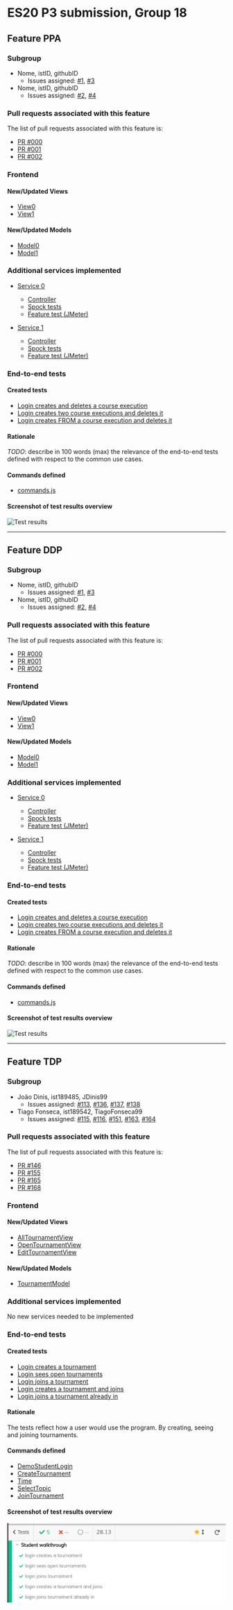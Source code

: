 # ES20 P3 submission, Group 18

## Feature PPA

### Subgroup

 - Nome, istID, githubID
   + Issues assigned: [#1](https://github.com), [#3](https://github.com)
 - Nome, istID, githubID
   + Issues assigned: [#2](https://github.com), [#4](https://github.com)
 
### Pull requests associated with this feature

The list of pull requests associated with this feature is:

 - [PR #000](https://github.com)
 - [PR #001](https://github.com)
 - [PR #002](https://github.com)


### Frontend

#### New/Updated Views

 - [View0](https://github.com)
 - [View1](https://github.com)


#### New/Updated Models

 - [Model0](https://github.com)
 - [Model1](https://github.com)

### Additional services implemented

 - [Service 0](https://github.com)
    + [Controller](https://github.com)
    + [Spock tests](https://github.com)
    + [Feature test (JMeter)](https://github.com)

 - [Service 1](https://github.com)
    + [Controller](https://github.com)
    + [Spock tests](https://github.com)
    + [Feature test (JMeter)](https://github.com)


### End-to-end tests

#### Created tests

 - [Login creates and deletes a course execution](https://github.com/socialsoftware/quizzes-tutor/blob/6dcf668498be3d6e45c84ebf61e81b931bdc797b/frontend/tests/e2e/specs/admin/manageCourseExecutions.js#L10)
 - [Login creates two course executions and deletes it](https://github.com/socialsoftware/quizzes-tutor/blob/6dcf668498be3d6e45c84ebf61e81b931bdc797b/frontend/tests/e2e/specs/admin/manageCourseExecutions.js#L16)
 - [Login creates FROM a course execution and deletes it](https://github.com/socialsoftware/quizzes-tutor/blob/6dcf668498be3d6e45c84ebf61e81b931bdc797b/frontend/tests/e2e/specs/admin/manageCourseExecutions.js#L30)

#### Rationale
*TODO*: describe in 100 words (max) the relevance of the end-to-end tests defined with respect to the
common use cases.

#### Commands defined

 - [commands.js](https://github.com/socialsoftware/quizzes-tutor/blob/master/frontend/tests/e2e/support/commands.js)

#### Screenshot of test results overview

![Test results](p3-images/cypress_results.png)


---

## Feature DDP

### Subgroup

 - Nome, istID, githubID
   + Issues assigned: [#1](https://github.com), [#3](https://github.com)
 - Nome, istID, githubID
   + Issues assigned: [#2](https://github.com), [#4](https://github.com)
 
### Pull requests associated with this feature

The list of pull requests associated with this feature is:

 - [PR #000](https://github.com)
 - [PR #001](https://github.com)
 - [PR #002](https://github.com)


### Frontend

#### New/Updated Views

 - [View0](https://github.com)
 - [View1](https://github.com)


#### New/Updated Models

 - [Model0](https://github.com)
 - [Model1](https://github.com)

### Additional services implemented

 - [Service 0](https://github.com)
    + [Controller](https://github.com)
    + [Spock tests](https://github.com)
    + [Feature test (JMeter)](https://github.com)

 - [Service 1](https://github.com)
    + [Controller](https://github.com)
    + [Spock tests](https://github.com)
    + [Feature test (JMeter)](https://github.com)


### End-to-end tests

#### Created tests

 - [Login creates and deletes a course execution](https://github.com/socialsoftware/quizzes-tutor/blob/6dcf668498be3d6e45c84ebf61e81b931bdc797b/frontend/tests/e2e/specs/admin/manageCourseExecutions.js#L10)
 - [Login creates two course executions and deletes it](https://github.com/socialsoftware/quizzes-tutor/blob/6dcf668498be3d6e45c84ebf61e81b931bdc797b/frontend/tests/e2e/specs/admin/manageCourseExecutions.js#L16)
 - [Login creates FROM a course execution and deletes it](https://github.com/socialsoftware/quizzes-tutor/blob/6dcf668498be3d6e45c84ebf61e81b931bdc797b/frontend/tests/e2e/specs/admin/manageCourseExecutions.js#L30)

#### Rationale
*TODO*: describe in 100 words (max) the relevance of the end-to-end tests defined with respect to the
common use cases.

#### Commands defined

 - [commands.js](https://github.com/socialsoftware/quizzes-tutor/blob/master/frontend/tests/e2e/support/commands.js)

#### Screenshot of test results overview

![Test results](p3-images/cypress_results.png)

---


## Feature TDP

### Subgroup
 - João Dinis, ist189485, JDinis99
   + Issues assigned: [#113](https://github.com/tecnico-softeng/es20al_18-project/issues/113), [#136](https://github.com/tecnico-softeng/es20al_18-project/issues/136), [#137](https://github.com/tecnico-softeng/es20al_18-project/issues/137), [#138](https://github.com/tecnico-softeng/es20al_18-project/issues/138)
 - Tiago Fonseca, ist189542, TiagoFonseca99
   + Issues assigned: [#115](https://github.com/tecnico-softeng/es20al_18-project/issues/115), [#116](https://github.com/tecnico-softeng/es20al_18-project/issues/116), [#151](https://github.com/tecnico-softeng/es20al_18-project/issues/151), [#163](https://github.com/tecnico-softeng/es20al_18-project/issues/163), [#164](https://github.com/tecnico-softeng/es20al_18-project/issues/164)


### Pull requests associated with this feature

The list of pull requests associated with this feature is:

 - [PR #146](https://github.com/tecnico-softeng/es20al_18-project/pull/146)
 - [PR #155](https://github.com/tecnico-softeng/es20al_18-project/pull/155)
 - [PR #165](https://github.com/tecnico-softeng/es20al_18-project/pull/165)
 - [PR #168](https://github.com/tecnico-softeng/es20al_18-project/pull/168)


### Frontend

#### New/Updated Views

 - [AllTournamentView](https://github.com/tecnico-softeng/es20al_18-project/tree/0341cbb16b8ed157d365f8b105e47d7e7afa5059/frontend/src/views/student/tournament/AllTournamentView.vue)
 - [OpenTournamentView](https://github.com/tecnico-softeng/es20al_18-project/tree/0341cbb16b8ed157d365f8b105e47d7e7afa5059/frontend/src/views/student/tournament/OpenTournamentView.vue)
 - [EditTournamentView](https://github.com/tecnico-softeng/es20al_18-project/tree/0341cbb16b8ed157d365f8b105e47d7e7afa5059/frontend/src/views/student/tournament/EditTournamentView.vue)


#### New/Updated Models

 - [TournamentModel](https://github.com/tecnico-softeng/es20al_18-project/tree/0341cbb16b8ed157d365f8b105e47d7e7afa5059/frontend/src/models/user/Tournament.ts)

### Additional services implemented

No new services needed to be implemented


### End-to-end tests

#### Created tests

 - [Login creates a tournament](https://github.com/tecnico-softeng/es20al_18-project/blob/0341cbb16b8ed157d365f8b105e47d7e7afa5059/frontend/tests/e2e/specs/student/tournament.js#L17)
 - [Login sees open tournaments](https://github.com/tecnico-softeng/es20al_18-project/blob/0341cbb16b8ed157d365f8b105e47d7e7afa5059/frontend/tests/e2e/specs/student/tournament.js#L21)
 - [Login joins a tournament](https://github.com/tecnico-softeng/es20al_18-project/blob/0341cbb16b8ed157d365f8b105e47d7e7afa5059/frontend/tests/e2e/specs/student/tournament.js#L27)
 - [Login creates a tournament and joins](https://github.com/tecnico-softeng/es20al_18-project/blob/0341cbb16b8ed157d365f8b105e47d7e7afa5059/frontend/tests/e2e/specs/student/tournament.js#L31)
 - [Login joins a tournament already in](https://github.com/tecnico-softeng/es20al_18-project/blob/0341cbb16b8ed157d365f8b105e47d7e7afa5059/frontend/tests/e2e/specs/student/tournament.js#L37)

#### Rationale
The tests reflect how a user would use the program. By creating, seeing and joining tournaments.

#### Commands defined

 - [DemoStudentLogin](https://github.com/tecnico-softeng/es20al_18-project/blob/0341cbb16b8ed157d365f8b105e47d7e7afa5059/frontend/tests/e2e/support/commands.js#L27)
 - [CreateTournament](https://github.com/tecnico-softeng/es20al_18-project/blob/0341cbb16b8ed157d365f8b105e47d7e7afa5059/frontend/tests/e2e/support/commands.js#L62)
 - [Time](https://github.com/tecnico-softeng/es20al_18-project/blob/0341cbb16b8ed157d365f8b105e47d7e7afa5059/frontend/tests/e2e/support/commands.js#L73)
 - [SelectTopic](https://github.com/tecnico-softeng/es20al_18-project/blob/0341cbb16b8ed157d365f8b105e47d7e7afa5059/frontend/tests/e2e/support/commands.js#L113)
 - [JoinTournament](https://github.com/tecnico-softeng/es20al_18-project/blob/0341cbb16b8ed157d365f8b105e47d7e7afa5059/frontend/tests/e2e/support/commands.js#L128)

   
 
#### Screenshot of test results overview

![Test Results](assets/img/P3/tdp.png)
